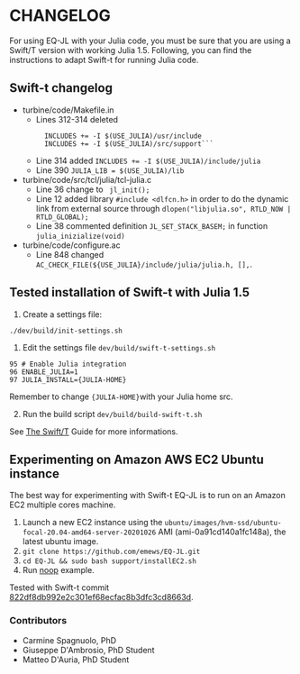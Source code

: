 # CHANGELOG


For using EQ-JL with your Julia code, you must be sure that you are using a Swift/T version with working Julia 1.5. Following, you can find the instructions to adapt Swift-t for running Julia code.

## Swift-t changelog
- turbine/code/Makefile.in
  - Lines 312-314 deleted
    ```INCLUDES += -I $(USE_JULIA)/src
	  INCLUDES += -I $(USE_JULIA)/usr/include
	  INCLUDES += -I $(USE_JULIA)/src/support```
  - Line 314 added ```INCLUDES += -I $(USE_JULIA)/include/julia```
  - Line 390 ```JULIA_LIB = $(USE_JULIA)/lib``` 
- turbine/code/src/tcl/julia/tcl-julia.c
  - Line 36 change to ``` jl_init();```
  - Line 12 added library ```#include <dlfcn.h>``` in order to do the dynamic link from external source through 
```dlopen("libjulia.so", RTLD_NOW | RTLD_GLOBAL);```
  - Line 38 commented definition ```JL_SET_STACK_BASEM;``` in function ```julia_inizialize(void)```
- turbine/code/configure.ac
  - Line 848 changed ```AC_CHECK_FILE(${USE_JULIA}/include/julia/julia.h, [],```.

## Tested installation of Swift-t with Julia 1.5
1. Create a settings file:
```
./dev/build/init-settings.sh
```

1. Edit the settings file ```dev/build/swift-t-settings.sh```
```
95 # Enable Julia integration
96 ENABLE_JULIA=1
97 JULIA_INSTALL={JULIA-HOME}
```
Remember to change ```{JULIA-HOME}```with your Julia home src.

2. Run the build script ```dev/build/build-swift-t.sh```

See [The Swift/T](http://swift-lang.github.io/swift-t/guide.html) Guide for more informations.

## Experimenting on Amazon AWS EC2 Ubuntu instance

The best way for experimenting with Swift-t EQ-JL is to run on an Amazon EC2 multiple cores machine. 

1. Launch a new EC2 instance using the ```ubuntu/images/hvm-ssd/ubuntu-focal-20.04-amd64-server-20201026``` AMI (ami-0a91cd140a1fc148a), the latest ubuntu image.
2. ```git clone https://github.com/emews/EQ-JL.git```
3. ```cd EQ-JL && sudo bash support/installEC2.sh```
3. Run [noop](examples/noop) example.

Tested with Swift-t commit [822df8db992e2c301ef68ecfac8b3dfc3cd8663d](https://github.com/swift-lang/swift-t/commit/822df8db992e2c301ef68ecfac8b3dfc3cd8663d).
### Contributors

- Carmine Spagnuolo, PhD
- Giuseppe D'Ambrosio, PhD Student
- Matteo D'Auria, PhD Student

